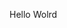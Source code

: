 Hello Wolrd













































































































































































































































































































































































































































































































































































































































































































































































































































































































































































































































































































































































































































































































































































































































































































































































































































































































































































































































































































































































































































































































































































































































































































































































































































































































































































































































































































































































































































































































































































































































































































































































































































































































































































































































































































































































































































































































































































































































































































































